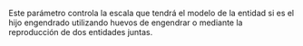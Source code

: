 Este parámetro controla la escala que tendrá el modelo de la entidad si es el hijo engendrado utilizando huevos de engendrar o mediante la reproducción de dos entidades juntas.